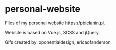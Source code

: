 # personal-website

Files of my personal website https://pbielanin.pl.

Website is based on Vue.js, SCSS and jQuery.

Gifs created by: xponentialdesign, ericaofanderson
